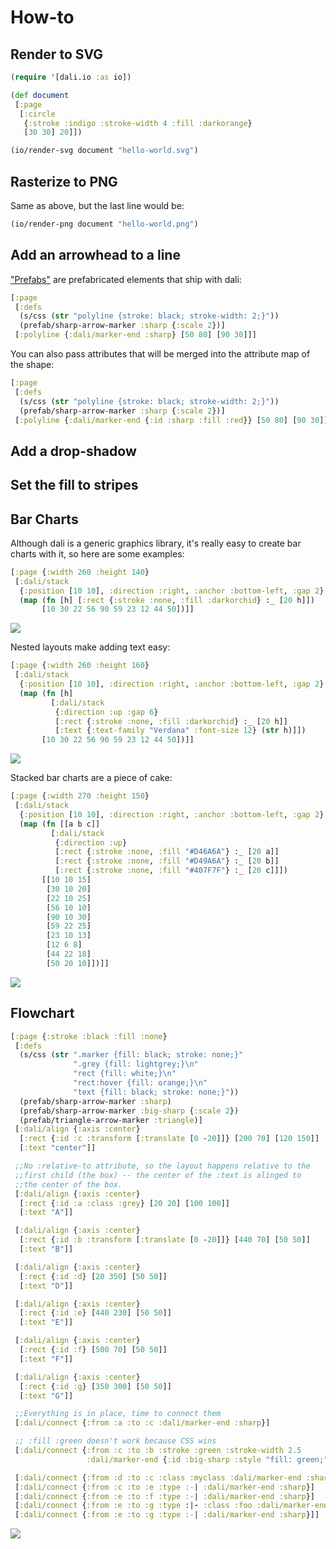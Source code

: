 # How-to

## Render to SVG

```clojure
(require '[dali.io :as io])

(def document
 [:page
  [:circle
   {:stroke :indigo :stroke-width 4 :fill :darkorange}
   [30 30] 20]])

(io/render-svg document "hello-world.svg")
```

## Rasterize to PNG

Same as above, but the last line would be:

```clojure
(io/render-png document "hello-world.png")
```

## Add an arrowhead to a line

["Prefabs"](prefab.md) are prefabricated elements that ship with dali:

```clojure
[:page
 [:defs
  (s/css (str "polyline {stroke: black; stroke-width: 2;}"))
  (prefab/sharp-arrow-marker :sharp {:scale 2})]
 [:polyline {:dali/marker-end :sharp} [50 80] [90 30]]]
```

You can also pass attributes that will be merged into the attribute
map of the shape:

```clojure
[:page
 [:defs
  (s/css (str "polyline {stroke: black; stroke-width: 2;}"))
  (prefab/sharp-arrow-marker :sharp {:scale 2})]
 [:polyline {:dali/marker-end {:id :sharp :fill :red}} [50 80] [90 30]]]
```

## Add a drop-shadow

## Set the fill to stripes

## Bar Charts

Although dali is a generic graphics library, it's really easy to create
bar charts with it, so here are some examples:

```clojure
[:page {:width 260 :height 140}
 [:dali/stack
  {:position [10 10], :direction :right, :anchor :bottom-left, :gap 2}
  (map (fn [h] [:rect {:stroke :none, :fill :darkorchid} :_ [20 h]])
       [10 30 22 56 90 59 23 12 44 50])]]
```
![](https://rawgit.com/stathissideris/dali/master/examples/output/graph1.svg)

Nested layouts make adding text easy:

```clojure
[:page {:width 260 :height 160}
 [:dali/stack
  {:position [10 10], :direction :right, :anchor :bottom-left, :gap 2}
  (map (fn [h]
         [:dali/stack
          {:direction :up :gap 6}
          [:rect {:stroke :none, :fill :darkorchid} :_ [20 h]]
          [:text {:text-family "Verdana" :font-size 12} (str h)]])
       [10 30 22 56 90 59 23 12 44 50])]]
```
![](https://rawgit.com/stathissideris/dali/master/examples/output/graph2.svg)

Stacked bar charts are a piece of cake:

```clojure
[:page {:width 270 :height 150}
 [:dali/stack
  {:position [10 10], :direction :right, :anchor :bottom-left, :gap 2}
  (map (fn [[a b c]]
         [:dali/stack
          {:direction :up}
          [:rect {:stroke :none, :fill "#D46A6A"} :_ [20 a]]
          [:rect {:stroke :none, :fill "#D49A6A"} :_ [20 b]]
          [:rect {:stroke :none, :fill "#407F7F"} :_ [20 c]]])
       [[10 10 15]
        [30 10 20]
        [22 10 25]
        [56 10 10]
        [90 10 30]
        [59 22 25]
        [23 10 13]
        [12 6 8]
        [44 22 18]
        [50 20 10]])]]
```
![](https://rawgit.com/stathissideris/dali/master/examples/output/graph3.svg)

## Flowchart

```clojure
[:page {:stroke :black :fill :none}
 [:defs
  (s/css (str ".marker {fill: black; stroke: none;}"
              ".grey {fill: lightgrey;}\n"
              "rect {fill: white;}\n"
              "rect:hover {fill: orange;}\n"
              "text {fill: black; stroke: none;}"))
  (prefab/sharp-arrow-marker :sharp)
  (prefab/sharp-arrow-marker :big-sharp {:scale 2})
  (prefab/triangle-arrow-marker :triangle)]
 [:dali/align {:axis :center}
  [:rect {:id :c :transform [:translate [0 -20]]} [200 70] [120 150]]
  [:text "center"]]

 ;;No :relative-to attribute, so the layout happens relative to the
 ;;first child (the box) -- the center of the :text is alinged to
 ;;the center of the box.
 [:dali/align {:axis :center}
  [:rect {:id :a :class :grey} [20 20] [100 100]]
  [:text "A"]]

 [:dali/align {:axis :center}
  [:rect {:id :b :transform [:translate [0 -20]]} [440 70] [50 50]]
  [:text "B"]]

 [:dali/align {:axis :center}
  [:rect {:id :d} [20 350] [50 50]]
  [:text "D"]]

 [:dali/align {:axis :center}
  [:rect {:id :e} [440 230] [50 50]]
  [:text "E"]]

 [:dali/align {:axis :center}
  [:rect {:id :f} [500 70] [50 50]]
  [:text "F"]]

 [:dali/align {:axis :center}
  [:rect {:id :g} [350 300] [50 50]]
  [:text "G"]]

 ;;Everything is in place, time to connect them
 [:dali/connect {:from :a :to :c :dali/marker-end :sharp}]

 ;; :fill :green doesn't work because CSS wins
 [:dali/connect {:from :c :to :b :stroke :green :stroke-width 2.5
                 :dali/marker-end {:id :big-sharp :style "fill: green;"}}]

 [:dali/connect {:from :d :to :c :class :myclass :dali/marker-end :sharp}]
 [:dali/connect {:from :c :to :e :type :-| :dali/marker-end :sharp}]
 [:dali/connect {:from :e :to :f :type :-| :dali/marker-end :sharp}]
 [:dali/connect {:from :e :to :g :type :|- :class :foo :dali/marker-end :triangle}]
 [:dali/connect {:from :e :to :g :type :-| :dali/marker-end :sharp}]]
```

![](https://rawgit.com/stathissideris/dali/master/examples/output/connect1.svg)
